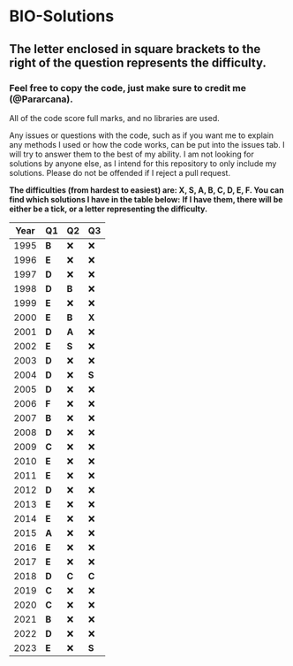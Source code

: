 # BIO-Solutions

## The letter enclosed in square brackets to the right of the question represents the difficulty.

### Feel free to copy the code, just make sure to credit me (@Pararcana).

All of the code score full marks, and no libraries are used.

Any issues or questions with the code, such as if you want me to explain any methods I used or how the code works, can be put into the issues tab. I will try to answer them to the best of my ability. I am not looking for solutions by anyone else, as I intend for this repository to only include my solutions. Please do not be offended if I reject a pull request.

**The difficulties (from hardest to easiest) are: X, S, A, B, C, D, E, F. You can find which solutions I have in the table below:**
**If I have them, there will be either be a tick, or a letter representing the difficulty.**

|Year|Q1|Q2|Q3|
|---|---|---|---|
|1995|**B**|❌|❌|
|1996|**E**|❌|❌|
|1997|**D**|❌|❌|
|1998|**D**|**B**|❌|
|1999|**E**|❌|❌|
|2000|**E**|**B**|**X**|
|2001|**D**|**A**|❌|
|2002|**E**|**S**|❌|
|2003|**D**|❌|❌|
|2004|**D**|❌|**S**|
|2005|**D**|❌|❌|
|2006|**F**|❌|❌|
|2007|**B**|❌|❌|
|2008|**D**|❌|❌|
|2009|**C**|❌|❌|
|2010|**E**|❌|❌|
|2011|**E**|❌|❌|
|2012|**D**|❌|❌|
|2013|**E**|❌|❌|
|2014|**E**|❌|❌|
|2015|**A**|❌|❌|
|2016|**E**|❌|❌|
|2017|**E**|❌|❌|
|2018|**D**|**C**|**C**|
|2019|**C**|❌|❌|
|2020|**C**|❌|❌|
|2021|**B**|❌|❌|
|2022|**D**|❌|❌|
|2023|**E**|❌|**S**|
